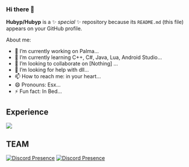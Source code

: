 ### Hi there 👋

**Hubyp/Hubyp** is a ✨ _special_ ✨ repository because its `README.md` (this file) appears on your GitHub profile.

About me:

- 🔭 I’m currently working on Palma...
- 🌱 I’m currently learning C++, C#, Java, Lua, Android Studio...
- 👯 I’m looking to collaborate on [Nothing] ...
- 🤔 I’m looking for help with dll...
- 📫 How to reach me: in your heart...
- 😄 Pronouns: Esx...
- ⚡ Fun fact: In  Bed...
 
 
 


## Experience

<div align="left"><img src="https://github-readme-stats.vercel.app/api?username=Hubyp&show_icons=true&count_private=true&hide_border=true&theme=midnight-purple" align="center" /></div>  


 ## TEAM 

[![Discord Presence](https://lanyard.cnrad.dev/api/948916911293497344)](https://discord.com/users/948916911293497344)
[![Discord Presence](https://lanyard.cnrad.dev/api/769522926139342848)](https://discord.com/users/769522926139342848)


